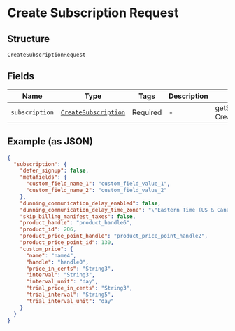 
# Create Subscription Request

## Structure

`CreateSubscriptionRequest`

## Fields

| Name | Type | Tags | Description | Getter | Setter |
|  --- | --- | --- | --- | --- | --- |
| `subscription` | [`CreateSubscription`](../../doc/models/create-subscription.md) | Required | - | getSubscription(): CreateSubscription | setSubscription(CreateSubscription subscription): void |

## Example (as JSON)

```json
{
  "subscription": {
    "defer_signup": false,
    "metafields": {
      "custom_field_name_1": "custom_field_value_1",
      "custom_field_name_2": "custom_field_value_2"
    },
    "dunning_communication_delay_enabled": false,
    "dunning_communication_delay_time_zone": "\"Eastern Time (US & Canada)\"",
    "skip_billing_manifest_taxes": false,
    "product_handle": "product_handle6",
    "product_id": 206,
    "product_price_point_handle": "product_price_point_handle2",
    "product_price_point_id": 130,
    "custom_price": {
      "name": "name4",
      "handle": "handle0",
      "price_in_cents": "String3",
      "interval": "String3",
      "interval_unit": "day",
      "trial_price_in_cents": "String3",
      "trial_interval": "String5",
      "trial_interval_unit": "day"
    }
  }
}
```

